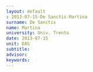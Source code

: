 ```yaml
---
layout: default 
: 2013-07-15-De Sanctis-Martina
surname: De Sanctis
name: Martina
university: Univ. Trento
date: 2013-07-15
unit: DAS
subtitle: 
advisor: 
keywords: 
---
```

